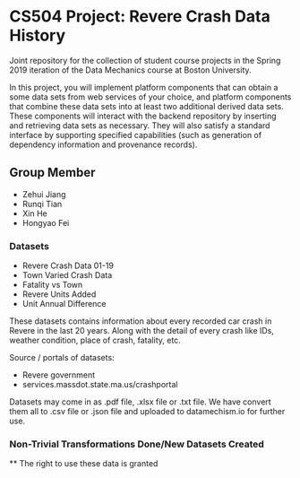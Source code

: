 # CS504 Project: Revere Crash Data History

Joint repository for the collection of student course projects in the Spring 2019 iteration of the Data Mechanics course at Boston University.

In this project, you will implement platform components that can obtain a some data sets from web services of your choice, and platform components that combine these data sets into at least two additional derived data sets. These components will interact with the backend repository by inserting and retrieving data sets as necessary. They will also satisfy a standard interface by supporting specified capabilities (such as generation of dependency information and provenance records).

## Group Member
- Zehui Jiang
- Runqi Tian
- Xin He
- Hongyao Fei

### Datasets
- Revere Crash Data 01-19
- Town Varied Crash Data
- Fatality vs Town
- Revere Units Added
- Unit Annual Difference

These datasets contains information about every recorded car crash in Revere in the last 20 years. Along with the detail of every crash like IDs, weather condition, place of crash, fatality, etc.

Source / portals of datasets:
- Revere government
- services.massdot.state.ma.us/crashportal

Datasets may come in as .pdf file, .xlsx file or .txt file. We have convert them all to .csv file or .json file and uploaded to datamechism.io for further use.

### Non-Trivial Transformations Done/New Datasets Created



** The right to use these data is granted